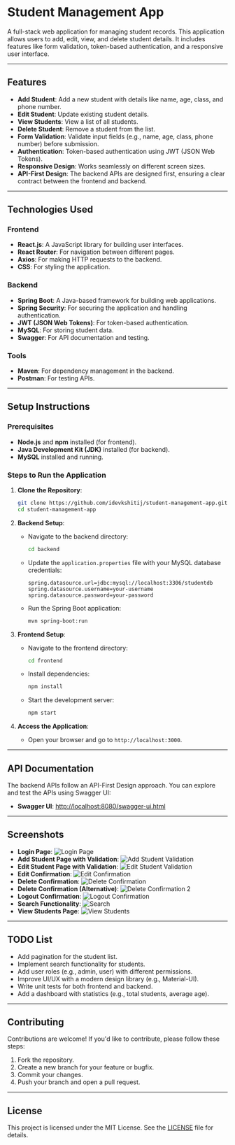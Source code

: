 # Student Management App

A full-stack web application for managing student records. This application allows users to add, edit, view, and delete student details. It includes features like form validation, token-based authentication, and a responsive user interface.

---

## Features

- **Add Student**: Add a new student with details like name, age, class, and phone number.
- **Edit Student**: Update existing student details.
- **View Students**: View a list of all students.
- **Delete Student**: Remove a student from the list.
- **Form Validation**: Validate input fields (e.g., name, age, class, phone number) before submission.
- **Authentication**: Token-based authentication using JWT (JSON Web Tokens).
- **Responsive Design**: Works seamlessly on different screen sizes.
- **API-First Design**: The backend APIs are designed first, ensuring a clear contract between the frontend and backend.

---

## Technologies Used

### Frontend
- **React.js**: A JavaScript library for building user interfaces.
- **React Router**: For navigation between different pages.
- **Axios**: For making HTTP requests to the backend.
- **CSS**: For styling the application.

### Backend
- **Spring Boot**: A Java-based framework for building web applications.
- **Spring Security**: For securing the application and handling authentication.
- **JWT (JSON Web Tokens)**: For token-based authentication.
- **MySQL**: For storing student data.
- **Swagger**: For API documentation and testing.

### Tools
- **Maven**: For dependency management in the backend.
- **Postman**: For testing APIs.

---

## Setup Instructions

### Prerequisites

- **Node.js** and **npm** installed (for frontend).
- **Java Development Kit (JDK)** installed (for backend).
- **MySQL** installed and running.

### Steps to Run the Application

1. **Clone the Repository**:
   ```bash
   git clone https://github.com/idevkshitij/student-management-app.git
   cd student-management-app

2. **Backend Setup**:
   - Navigate to the backend directory:
     ```bash
     cd backend
     ```
   - Update the `application.properties` file with your MySQL database credentials:
     ```properties
     spring.datasource.url=jdbc:mysql://localhost:3306/studentdb
     spring.datasource.username=your-username
     spring.datasource.password=your-password
     ```
   - Run the Spring Boot application:
     ```bash
     mvn spring-boot:run
     ```

3. **Frontend Setup**:
   - Navigate to the frontend directory:
     ```bash
     cd frontend
     ```
   - Install dependencies:
     ```bash
     npm install
     ```
   - Start the development server:
     ```bash
     npm start
     ```

4. **Access the Application**:
   - Open your browser and go to `http://localhost:3000`.

---

## API Documentation

The backend APIs follow an API-First Design approach. You can explore and test the APIs using Swagger UI:

- **Swagger UI**: [http://localhost:8080/swagger-ui.html](http://localhost:8080/swagger-ui.html)

---

## Screenshots

- **Login Page**: ![Login Page](./screenshots/login.png)
- **Add Student Page with Validation**: ![Add Student Validation](./screenshots/add-student-validation.png)
- **Edit Student Page with Validation**: ![Edit Student Validation](./screenshots/edit-student-validation.png)
- **Edit Confirmation**: ![Edit Confirmation](./screenshots/edit-confirmation.png)
- **Delete Confirmation**: ![Delete Confirmation](./screenshots/delete-confirmation.png)
- **Delete Confirmation (Alternative)**: ![Delete Confirmation 2](./screenshots/delete-confirmation-2.png)
- **Logout Confirmation**: ![Logout Confirmation](./screenshots/logout-confirmation.png)
- **Search Functionality**: ![Search](./screenshots/search.png)
- **View Students Page**: ![View Students](./screenshots/view-students.png)

---

## TODO List

- Add pagination for the student list.
- Implement search functionality for students.
- Add user roles (e.g., admin, user) with different permissions.
- Improve UI/UX with a modern design library (e.g., Material-UI).
- Write unit tests for both frontend and backend.
- Add a dashboard with statistics (e.g., total students, average age).

---

## Contributing

Contributions are welcome! If you'd like to contribute, please follow these steps:

1. Fork the repository.
2. Create a new branch for your feature or bugfix.
3. Commit your changes.
4. Push your branch and open a pull request.

---

## License

This project is licensed under the MIT License. See the [LICENSE](LICENSE) file for details.
